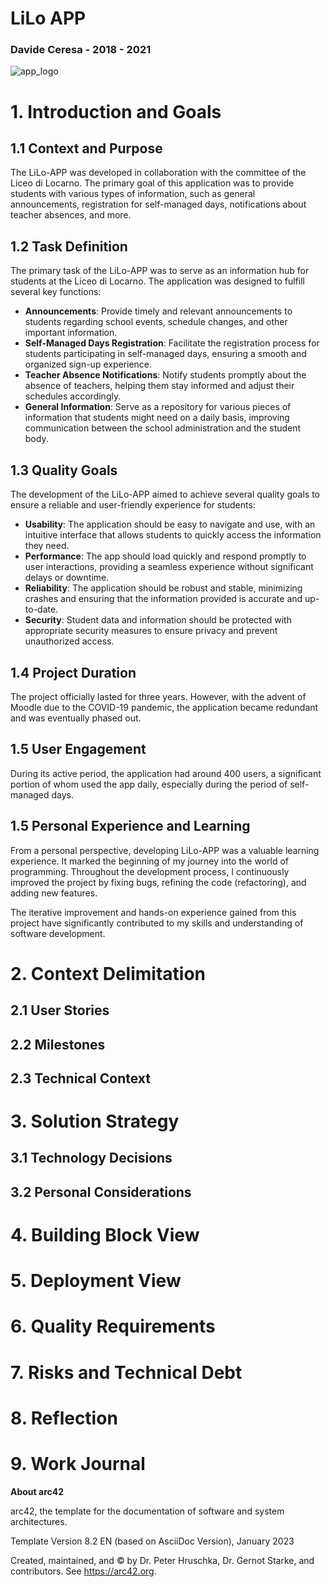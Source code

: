 # LiLo APP
### Davide Ceresa - 2018 - 2021

![app_logo](./assets/images/icon.png)

# 1. Introduction and Goals

## 1.1 Context and Purpose

The LiLo-APP was developed in collaboration with the committee of the Liceo di Locarno. The primary goal of this application was to provide students with various types of information, such as general announcements, registration for self-managed days, notifications about teacher absences, and more.

## 1.2 Task Definition

The primary task of the LiLo-APP was to serve as an information hub for students at the Liceo di Locarno. The application was designed to fulfill several key functions:
- **Announcements**: Provide timely and relevant announcements to students regarding school events, schedule changes, and other important information.
- **Self-Managed Days Registration**: Facilitate the registration process for students participating in self-managed days, ensuring a smooth and organized sign-up experience.
- **Teacher Absence Notifications**: Notify students promptly about the absence of teachers, helping them stay informed and adjust their schedules accordingly.
- **General Information**: Serve as a repository for various pieces of information that students might need on a daily basis, improving communication between the school administration and the student body.

## 1.3 Quality Goals

The development of the LiLo-APP aimed to achieve several quality goals to ensure a reliable and user-friendly experience for students:
- **Usability**: The application should be easy to navigate and use, with an intuitive interface that allows students to quickly access the information they need.
- **Performance**: The app should load quickly and respond promptly to user interactions, providing a seamless experience without significant delays or downtime.
- **Reliability**: The application should be robust and stable, minimizing crashes and ensuring that the information provided is accurate and up-to-date.
- **Security**: Student data and information should be protected with appropriate security measures to ensure privacy and prevent unauthorized access.

## 1.4 Project Duration

The project officially lasted for three years. However, with the advent of Moodle due to the COVID-19 pandemic, the application became redundant and was eventually phased out.

## 1.5 User Engagement

During its active period, the application had around 400 users, a significant portion of whom used the app daily, especially during the period of self-managed days.

## 1.5 Personal Experience and Learning

From a personal perspective, developing LiLo-APP was a valuable learning experience. It marked the beginning of my journey into the world of programming. Throughout the development process, I continuously improved the project by fixing bugs, refining the code (refactoring), and adding new features.

The iterative improvement and hands-on experience gained from this project have significantly contributed to my skills and understanding of software development.

# 2. Context Delimitation

## 2.1 User Stories

## 2.2 Milestones

## 2.3 Technical Context

# 3. Solution Strategy

## 3.1 Technology Decisions

## 3.2 Personal Considerations

# 4. Building Block View

# 5. Deployment View

# 6. Quality Requirements

# 7. Risks and Technical Debt

# 8. Reflection

# 9. Work Journal

**About arc42**

arc42, the template for the documentation of software and system architectures.

Template Version 8.2 EN (based on AsciiDoc Version), January 2023

Created, maintained, and © by Dr. Peter Hruschka, Dr. Gernot Starke, and contributors. See <https://arc42.org>.
